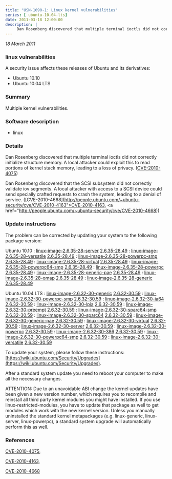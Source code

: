 ```yaml
---
title: "USN-1090-1: Linux kernel vulnerabilities"
series: [ ubuntu-10.04-lts]
date: 2011-03-18 12:00:00
description: |
     Dan Rosenberg discovered that multiple terminal ioctls did not correctly initialize structure memory. A local attacker could exploit this to read portions of kernel stack memory, leading to a loss of privacy. ([CVE-2010-4075](http://people.ubuntu.com/~ubuntu-security/cve/CVE-2010-4075))
--- 
```

 
 

*18 March 2011*

### linux vulnerabilities

A security issue affects these releases of Ubuntu and its derivatives:

* Ubuntu 10.10
* Ubuntu 10.04 LTS

### Summary

Multiple kernel vulnerabilities. 

### Software description

* linux 

### Details

 Dan Rosenberg discovered that multiple terminal ioctls did not correctly initialize structure memory. A local attacker could exploit this to read portions of kernel stack memory, leading to a loss of privacy. ([CVE-2010-4075](http://people.ubuntu.com/~ubuntu-security/cve/CVE-2010-4075))

Dan Rosenberg discovered that the SCSI subsystem did not correctly validate iov segments. A local attacker with access to a SCSI device could send specially crafted requests to crash the system, leading to a denial of service. ([CVE-2010-4668](http://people.ubuntu.com/~ubuntu-security/cve/CVE-2010-4163">CVE-2010-4163</a>, <a href="http://people.ubuntu.com/~ubuntu-security/cve/CVE-2010-4668)) 

### Update instructions

The problem can be corrected by updating your system to the following package version:

Ubuntu 10.10
 : [linux-image-2.6.35-28-server](https://launchpad.net/ubuntu/+source/linux) <span> [2.6.35-28.49](https://launchpad.net/ubuntu/+source/linux/2.6.35-28.49) </span> 
 : [linux-image-2.6.35-28-versatile](https://launchpad.net/ubuntu/+source/linux) <span> [2.6.35-28.49](https://launchpad.net/ubuntu/+source/linux/2.6.35-28.49) </span> 
 : [linux-image-2.6.35-28-powerpc-smp](https://launchpad.net/ubuntu/+source/linux) <span> [2.6.35-28.49](https://launchpad.net/ubuntu/+source/linux/2.6.35-28.49) </span> 
 : [linux-image-2.6.35-28-virtual](https://launchpad.net/ubuntu/+source/linux) <span> [2.6.35-28.49](https://launchpad.net/ubuntu/+source/linux/2.6.35-28.49) </span> 
 : [linux-image-2.6.35-28-powerpc64-smp](https://launchpad.net/ubuntu/+source/linux) <span> [2.6.35-28.49](https://launchpad.net/ubuntu/+source/linux/2.6.35-28.49) </span> 
 : [linux-image-2.6.35-28-powerpc](https://launchpad.net/ubuntu/+source/linux) <span> [2.6.35-28.49](https://launchpad.net/ubuntu/+source/linux/2.6.35-28.49) </span> 
 : [linux-image-2.6.35-28-generic-pae](https://launchpad.net/ubuntu/+source/linux) <span> [2.6.35-28.49](https://launchpad.net/ubuntu/+source/linux/2.6.35-28.49) </span> 
 : [linux-image-2.6.35-28-omap](https://launchpad.net/ubuntu/+source/linux) <span> [2.6.35-28.49](https://launchpad.net/ubuntu/+source/linux/2.6.35-28.49) </span> 
 : [linux-image-2.6.35-28-generic](https://launchpad.net/ubuntu/+source/linux) <span> [2.6.35-28.49](https://launchpad.net/ubuntu/+source/linux/2.6.35-28.49) </span> 

Ubuntu 10.04 LTS
 : [linux-image-2.6.32-30-generic](https://launchpad.net/ubuntu/+source/linux) <span> [2.6.32-30.59](https://launchpad.net/ubuntu/+source/linux/2.6.32-30.59) </span> 
 : [linux-image-2.6.32-30-powerpc-smp](https://launchpad.net/ubuntu/+source/linux) <span> [2.6.32-30.59](https://launchpad.net/ubuntu/+source/linux/2.6.32-30.59) </span> 
 : [linux-image-2.6.32-30-ia64](https://launchpad.net/ubuntu/+source/linux) <span> [2.6.32-30.59](https://launchpad.net/ubuntu/+source/linux/2.6.32-30.59) </span> 
 : [linux-image-2.6.32-30-lpia](https://launchpad.net/ubuntu/+source/linux) <span> [2.6.32-30.59](https://launchpad.net/ubuntu/+source/linux/2.6.32-30.59) </span> 
 : [linux-image-2.6.32-30-preempt](https://launchpad.net/ubuntu/+source/linux) <span> [2.6.32-30.59](https://launchpad.net/ubuntu/+source/linux/2.6.32-30.59) </span> 
 : [linux-image-2.6.32-30-sparc64-smp](https://launchpad.net/ubuntu/+source/linux) <span> [2.6.32-30.59](https://launchpad.net/ubuntu/+source/linux/2.6.32-30.59) </span> 
 : [linux-image-2.6.32-30-sparc64](https://launchpad.net/ubuntu/+source/linux) <span> [2.6.32-30.59](https://launchpad.net/ubuntu/+source/linux/2.6.32-30.59) </span> 
 : [linux-image-2.6.32-30-generic-pae](https://launchpad.net/ubuntu/+source/linux) <span> [2.6.32-30.59](https://launchpad.net/ubuntu/+source/linux/2.6.32-30.59) </span> 
 : [linux-image-2.6.32-30-virtual](https://launchpad.net/ubuntu/+source/linux) <span> [2.6.32-30.59](https://launchpad.net/ubuntu/+source/linux/2.6.32-30.59) </span> 
 : [linux-image-2.6.32-30-server](https://launchpad.net/ubuntu/+source/linux) <span> [2.6.32-30.59](https://launchpad.net/ubuntu/+source/linux/2.6.32-30.59) </span> 
 : [linux-image-2.6.32-30-powerpc](https://launchpad.net/ubuntu/+source/linux) <span> [2.6.32-30.59](https://launchpad.net/ubuntu/+source/linux/2.6.32-30.59) </span> 
 : [linux-image-2.6.32-30-386](https://launchpad.net/ubuntu/+source/linux) <span> [2.6.32-30.59](https://launchpad.net/ubuntu/+source/linux/2.6.32-30.59) </span> 
 : [linux-image-2.6.32-30-powerpc64-smp](https://launchpad.net/ubuntu/+source/linux) <span> [2.6.32-30.59](https://launchpad.net/ubuntu/+source/linux/2.6.32-30.59) </span> 
 : [linux-image-2.6.32-30-versatile](https://launchpad.net/ubuntu/+source/linux) <span> [2.6.32-30.59](https://launchpad.net/ubuntu/+source/linux/2.6.32-30.59) </span> 

To update your system, please follow these instructions: [https://wiki.ubuntu.com/Security/Upgrades](https://wiki.ubuntu.com/Security/Upgrades).

After a standard system update you need to reboot your computer to make all the necessary changes.

ATTENTION: Due to an unavoidable ABI change the kernel updates have been given a new version number, which requires you to recompile and reinstall all third party kernel modules you might have installed. If you use linux-restricted-modules, you have to update that package as well to get modules which work with the new kernel version. Unless you manually uninstalled the standard kernel metapackages (e.g. linux-generic, linux-server, linux-powerpc), a standard system upgrade will automatically perform this as well. 

### References

 
 [CVE-2010-4075](http://people.ubuntu.com/~ubuntu-security/cve/CVE-2010-4075), 

 [CVE-2010-4163](http://people.ubuntu.com/~ubuntu-security/cve/CVE-2010-4163), 

 [CVE-2010-4668](http://people.ubuntu.com/~ubuntu-security/cve/CVE-2010-4668)
 

